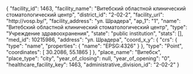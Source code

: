 {
    "facility_id": 1463,
    "facility_name": "Витебский областной клинический стоматологический центр",
    "district_id": "2-02-2",
    "facility_url": "http:\/\/vosp.by\/",
    "facility_address": "ул. Шрадера",
    "ap_1": "1",
    "name": "Витебский областной клинический стоматологический центр",
    "type": "Учреждение здравоохранения",
    "state": "public institution",
    "stats": [],
    "med_id": 10215986,
    "address": "ул. Шрадера",
    "coord_x_y": {
        "crs": {
            "type": "name",
            "properties": {
                "name": "EPSG:4326"
            }
        },
        "type": "Point",
        "coordinates": [
            30.2086,
            55.1865
        ]
    },
    "place_name": "Витебск",
    "place_type": "city",
    "year_of_closing": null,
    "year_of_opening": "0",
    "healthcare_facility_key": 1463,
    "administrative_division_id": "2-02-2"
}